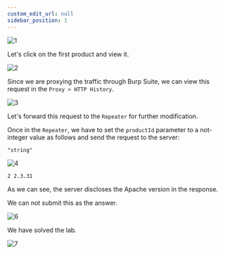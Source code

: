 ```yaml
---
custom_edit_url: null
sidebar_position: 1
---
```


![1](https://github.com/Knign/Write-ups/assets/110326359/2f516894-c9fc-43c3-97ed-d0c1a5d5de5a)

Let's click on the first product and view it.

![2](https://github.com/Knign/Write-ups/assets/110326359/49aac59c-1bd9-446e-b969-af44a8614c04)

Since we are proxying the traffic through Burp Suite, we can view this request in the `Proxy > HTTP History`.

![3](https://github.com/Knign/Write-ups/assets/110326359/24cb5dbe-1ad2-463c-8c9c-8b64ba90ea4a)

Let's forward this request to the `Repeater` for further modification.

Once in the `Repeater`, we have to set the `productId` parameter to a not-integer value as follows and send the request to the server:

```
"string"
```

![4](https://github.com/Knign/Write-ups/assets/110326359/2121fdb7-9536-48dd-b67b-637c3d1d8926)

```
2 2.3.31
```

As we can see, the server discloses the Apache version in the response.

We can not submit this as the answer.

![6](https://github.com/Knign/Write-ups/assets/110326359/00d35c98-915b-403f-afce-097bf373ccce)

We have solved the lab.

![7](https://github.com/Knign/Write-ups/assets/110326359/3bcb7403-f3ce-4d20-a3e8-79485661d57c)

